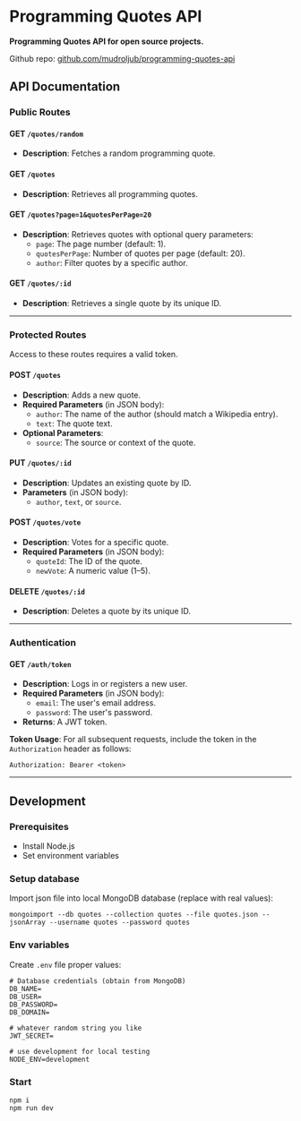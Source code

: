 # Programming Quotes API

**Programming Quotes API for open source projects.**

Github repo: [github.com/mudroljub/programming-quotes-api](https://github.com/mudroljub/programming-quotes-api)

## API Documentation

### Public Routes  

#### GET `/quotes/random`  
- **Description**: Fetches a random programming quote.  

#### GET `/quotes`  
- **Description**: Retrieves all programming quotes.  

#### GET `/quotes?page=1&quotesPerPage=20`  
- **Description**: Retrieves quotes with optional query parameters:  
  - `page`: The page number (default: 1).  
  - `quotesPerPage`: Number of quotes per page (default: 20).  
  - `author`: Filter quotes by a specific author.  

#### GET `/quotes/:id`  
- **Description**: Retrieves a single quote by its unique ID.  

---

### Protected Routes  

Access to these routes requires a valid token.  

#### POST `/quotes`  
- **Description**: Adds a new quote.  
- **Required Parameters** (in JSON body):  
  - `author`: The name of the author (should match a Wikipedia entry).  
  - `text`: The quote text.  
- **Optional Parameters**:  
  - `source`: The source or context of the quote.  

#### PUT `/quotes/:id`  
- **Description**: Updates an existing quote by ID.  
- **Parameters** (in JSON body):  
  - `author`, `text`, or `source`.  

#### POST `/quotes/vote`  
- **Description**: Votes for a specific quote.  
- **Required Parameters** (in JSON body):  
  - `quoteId`: The ID of the quote.  
  - `newVote`: A numeric value (1–5).  

#### DELETE `/quotes/:id`  
- **Description**: Deletes a quote by its unique ID.  

---

### Authentication  

#### GET `/auth/token`  
- **Description**: Logs in or registers a new user.  
- **Required Parameters** (in JSON body):  
  - `email`: The user's email address.  
  - `password`: The user's password.  
- **Returns**: A JWT token.  

**Token Usage**: For all subsequent requests, include the token in the `Authorization` header as follows:  
```
Authorization: Bearer <token>
```  

---

## Development

### Prerequisites

- Install Node.js
- Set environment variables

### Setup database

Import json file into local MongoDB database (replace with real values):

```
mongoimport --db quotes --collection quotes --file quotes.json --jsonArray --username quotes --password quotes
```

### Env variables

Create `.env` file proper values:

```
# Database credentials (obtain from MongoDB)
DB_NAME=
DB_USER=
DB_PASSWORD=
DB_DOMAIN=

# whatever random string you like
JWT_SECRET=

# use development for local testing
NODE_ENV=development 
```

### Start

```
npm i
npm run dev
```
